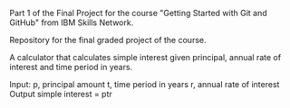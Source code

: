 Part 1 of the Final Project for the course 
"Getting Started with Git and GitHub"
from IBM Skills Network.

Repository for the final graded project of the course.

A calculator that calculates simple interest given principal, annual rate of interest and time period in years.

Input: p, principal amount t, time period in years r, annual rate of interest Output simple interest = ptr

